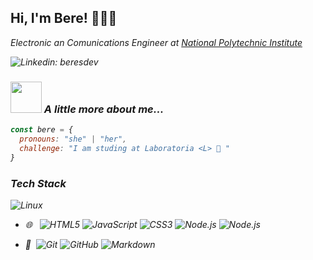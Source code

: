 ## Hi, I'm Bere! 👩🏻‍💻

<p><em>Electronic an Comunications Engineer at <a href="https://www.ipn.mx/">National Polytechnic Institute</a>
  

![Linkedin: beresdev](https://img.shields.io/badge/-beresdev-blue?style=flat-square&logo=Linkedin&logoColor=white&link=https://www.linkedin.com/in/beresdev/)


### <img src="https://media.giphy.com/media/VgCDAzcKvsR6OM0uWg/giphy.gif" width="50"> A little more about me...  

```javascript
const bere = {
  pronouns: "she" | "her",
  challenge: "I am studing at Laboratoria <L> 💛 "
}
```


### Tech Stack

![Linux](https://img.shields.io/badge/-Linux-333333?style=flat&logo=Linux&logoColor=FCC624)
- 🌐 &#160; ![HTML5](https://img.shields.io/badge/-HTML5-333333?style=flat&logo=HTML5)
![JavaScript](https://img.shields.io/badge/-Node.js-333333?style=flat&logo=JavaScript)
![CSS3](https://img.shields.io/badge/-Node.js-333333?style=flat&logo=CSS3)
![Node.js](https://img.shields.io/badge/-Node.js-333333?style=flat&logo=node.js)
![Node.js](https://img.shields.io/badge/-Node.js-333333?style=flat&logo=node.js)

- 🔧 &#160;![Git](https://img.shields.io/badge/-Git-333333?style=flat&logo=git)
![GitHub](https://img.shields.io/badge/-GitHub-333333?style=flat&logo=github)
![Markdown](https://img.shields.io/badge/-Markdown-333333?style=flat&logo=markdown)
